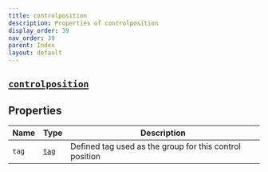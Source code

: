 ```yaml
---
title: controlposition
description: Properties of controlposition
display_order: 39
nav_order: 39
parent: Index
layout: default
---
```


##  [`controlposition`](./controlposition.html) 
## Properties
| Name | Type | Description |
|------|------|-------------|
| `tag` | [`tag`](./tag.html) | Defined tag used as the group for this control position |


